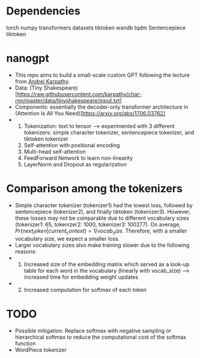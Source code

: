 # Dependencies
torch numpy transformers datasets tiktoken wandb tqdm
Sentencepiece
tiktoken

# nanogpt
- This repo aims to build a small-scale custom GPT following the lecture from [Andrej Karpathy](https://www.youtube.com/watch?v=kCc8FmEb1nY).
- Data: (Tiny Shakespeare)[https://raw.githubusercontent.com/karpathy/char-rnn/master/data/tinyshakespeare/input.txt]
- Components: essentially the decoder-only transformer architecture in (Attention Is All You Need)[https://arxiv.org/abs/1706.03762]
- 1. Tokenization: text to tensor --> experimented with 3 different tokenizers: simple character tokenizer, sentencepiece tokenizer, and tiktoken tokenizer
  2. Self-attention with positional encoding
  3. Multi-head self-attention
  4. FeedForward Network to learn non-linearity
  5. LayerNorm and Dropout as regularization

# Comparison among the tokenizers
- Simple character tokenizer (tokenizer1) had the lowest loss, followed by sentencepiece (tokenizer2), and finally tiktoken (tokenizer3). However, these losses may not be comparable due to different vocabulary sizes (tokenizer1: 65, tokenizer2: 1000, tokenizer3: 100277). On average, $Pr(next_token|current_context) = 1/vocab_size$. Therefore, with a smaller vocabulary size, we expect a smaller loss.
- Larger vocabulary sizes also make training slower due to the following reasons:
- 1. Increased size of the embedding matrix which served as a look-up table for each word in the vocabulary (linearly with vocab_size) --> increased time for embedding weight updates
- 2. Increased computation for softmax of each token

# TODO
- Possible mitigation: Replace softmax with negative sampling or hierarchical softmax to reduce the computational cost of the softmax function
- WordPiece tokenizer
